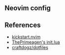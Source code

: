 ## Neovim config

## References

* [kickstart.nvim](https://github.com/nvim-lua/kickstart.nvim)
* [ThePrimeagen's init.lua](https://github.com/ThePrimeagen/init.lua)
* [craftdogz/dotfiles](https://github.com/craftzdog/dotfiles-public)


